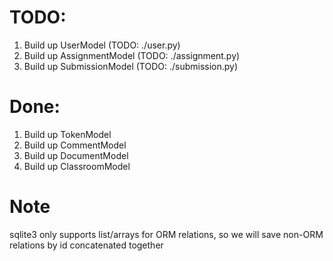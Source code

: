 # TODO:
1. Build up UserModel (TODO: ./user.py)
3. Build up AssignmentModel (TODO: ./assignment.py)
4. Build up SubmissionModel (TODO: ./submission.py)

# Done:
1. Build up TokenModel
2. Build up CommentModel
3. Build up DocumentModel
4. Build up ClassroomModel

# Note
sqlite3 only supports list/arrays for ORM relations,
so we will save non-ORM relations by id concatenated together